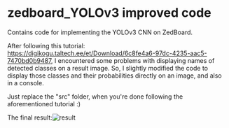 # zedboard_YOLOv3 improved code
Contains code for implementing the YOLOv3 CNN on ZedBoard.

After following this tutorial: https://digikogu.taltech.ee/et/Download/6c8fe4a6-97dc-4235-aac5-7470bd0b9487, I encountered some problems with displaying names of detected classes on a result image.
So, I slightly modified the code to display those classes and their probabilities directly on an image, and also in a console.

Just replace the "src" folder, when you're done following the aforementioned tutorial :)

The final result:![result](https://user-images.githubusercontent.com/26542158/121595344-3b3cce80-ca4f-11eb-8c79-d24ae404220c.jpg)
